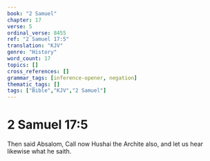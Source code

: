 ```yaml
---
book: "2 Samuel"
chapter: 17
verse: 5
ordinal_verse: 8455
ref: "2 Samuel 17:5"
translation: "KJV"
genre: "History"
word_count: 17
topics: []
cross_references: []
grammar_tags: [inference-opener, negation]
thematic_tags: []
tags: ["Bible","KJV","2 Samuel"]
---
```


# 2 Samuel 17:5

Then said Absalom, Call now Hushai the Archite also, and let us hear likewise what he saith.
